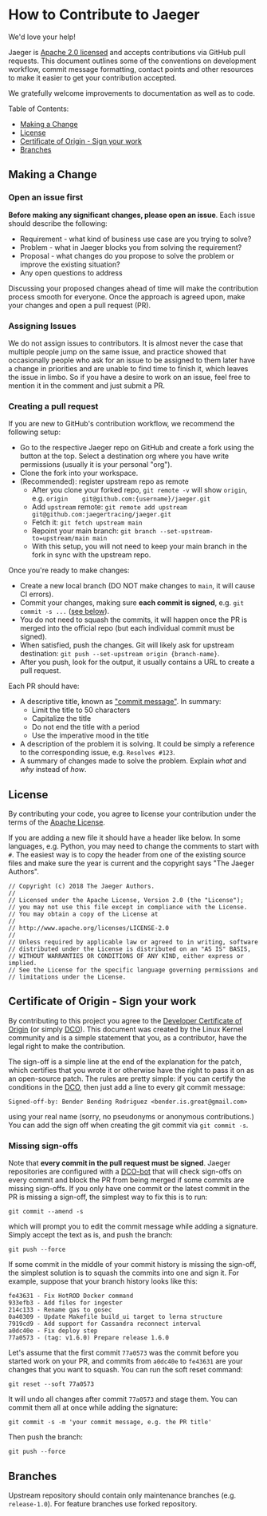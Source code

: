 # How to Contribute to Jaeger

We'd love your help!

Jaeger is [Apache 2.0 licensed](./LICENSE) and accepts contributions via GitHub
pull requests. This document outlines some of the conventions on development
workflow, commit message formatting, contact points and other resources to make
it easier to get your contribution accepted.

We gratefully welcome improvements to documentation as well as to code.

Table of Contents:

* [Making a Change](#making-a-change)
* [License](#license)
* [Certificate of Origin - Sign your work](#certificate-of-origin---sign-your-work)
* [Branches](#branches)

## Making a Change

### Open an issue first

**Before making any significant changes, please open an issue**. Each issue
should describe the following:

* Requirement - what kind of business use case are you trying to solve?
* Problem - what in Jaeger blocks you from solving the requirement?
* Proposal - what changes do you propose to solve the problem or improve the existing situation?
* Any open questions to address

Discussing your proposed changes ahead of time will make the contribution
process smooth for everyone. Once the approach is agreed upon, make your changes
and open a pull request (PR).

### Assigning Issues

We do not assign issues to contributors. It is almost never the case that multiple
people jump on the same issue, and practice showed that occasionally people who ask
for an issue to be assigned to them later have a change in priorities and are unable
to find time to finish it, which leaves the issue in limbo. 
So if you have a desire to work on an issue, feel free to mention it in the comment and just submit a PR.

### Creating a pull request

If you are new to GitHub's contribution workflow, we recommend the following setup:
  * Go to the respective Jaeger repo on GitHub and create a fork using the button at the top. Select a destination org where you have write permissions (usually it is your personal "org").
  * Clone the fork into your workspace.
  * (Recommended): register upstream repo as remote
    * After you clone your forked repo, `git remote -v` will show `origin`, e.g. `origin	git@github.com:{username}/jaeger.git`
    * Add `upstream` remote: `git remote add upstream git@github.com:jaegertracing/jaeger.git`
    * Fetch it: `git fetch upstream main`
    * Repoint your main branch: `git branch --set-upstream-to=upstream/main main`
    * With this setup, you will not need to keep your main branch in the fork in sync with the upstream repo.

Once you're ready to make changes:
  * Create a new local branch (DO NOT make changes to `main`, it will cause CI errors).
  * Commit your changes, making sure **each commit is signed**, e.g. `git commit -s ...` ([see below](#certificate-of-origin---sign-your-work)).
  * You do not need to squash the commits, it will happen once the PR is merged into the official repo (but each individual commit must be signed).
  * When satisfied, push the changes. Git will likely ask for upstream destination: `git push --set-upstream origin {branch-name}`.
  * After you push, look for the output, it usually contains a URL to create a pull request.

Each PR should have:

* A descriptive title, known as ["commit message"][good-commit-msg]. In summary:
  * Limit the title to 50 characters
  * Capitalize the title
  * Do not end the title with a period
  * Use the imperative mood in the title
* A description of the problem it is solving. It could be simply a reference to the corresponding issue, e.g. `Resolves #123`.
* A summary of changes made to solve the problem. Explain _what_ and _why_ instead of _how_.

## License

By contributing your code, you agree to license your contribution under the
terms of the [Apache License](./LICENSE).

If you are adding a new file it should have a header like below. In some
languages, e.g. Python, you may need to change the comments to start with `#`.
The easiest way is to copy the header from one of the existing source files and
make sure the year is current and the copyright says "The Jaeger Authors".

```
// Copyright (c) 2018 The Jaeger Authors.
//
// Licensed under the Apache License, Version 2.0 (the "License");
// you may not use this file except in compliance with the License.
// You may obtain a copy of the License at
//
// http://www.apache.org/licenses/LICENSE-2.0
//
// Unless required by applicable law or agreed to in writing, software
// distributed under the License is distributed on an "AS IS" BASIS,
// WITHOUT WARRANTIES OR CONDITIONS OF ANY KIND, either express or implied.
// See the License for the specific language governing permissions and
// limitations under the License.
```

## Certificate of Origin - Sign your work

By contributing to this project you agree to the
[Developer Certificate of Origin](https://developercertificate.org/) (or simply
[DCO](./DCO)). This document was created by the Linux Kernel community and is a
simple statement that you, as a contributor, have the legal right to make the
contribution.

The sign-off is a simple line at the end of the explanation for the patch, which
certifies that you wrote it or otherwise have the right to pass it on as an
open-source patch. The rules are pretty simple: if you can certify the
conditions in the [DCO](./DCO), then just add a line to every git commit
message:

    Signed-off-by: Bender Bending Rodriguez <bender.is.great@gmail.com>

using your real name (sorry, no pseudonyms or anonymous contributions.) You can
add the sign off when creating the git commit via `git commit -s`.

### Missing sign-offs

Note that **every commit in the pull request must be signed**. Jaeger
repositories are configured with a [DCO-bot][dco-bot] that will check sign-offs
on every commit and block the PR from being merged if some commits are missing
sign-offs. If you only have one commit or the latest commit in the PR is missing
a sign-off, the simplest way to fix this is to run:

```
git commit --amend -s
```

which will prompt you to edit the commit message while adding a signature.
Simply accept the text as is, and push the branch:

```
git push --force
```

If some commit in the middle of your commit history is missing the sign-off, the
simplest solution is to squash the commits into one and sign it. For example,
suppose that your branch history looks like this:

```
fe43631 - Fix HotROD Docker command
933efb3 - Add files for ingester
214c133 - Rename gas to gosec
0a40309 - Update Makefile build_ui target to lerna structure
7919cd9 - Add support for Cassandra reconnect interval
a0dc40e - Fix deploy step
77a0573 - (tag: v1.6.0) Prepare release 1.6.0
```

Let's assume that the first commit `77a0573` was the commit before you started
work on your PR, and commits from `a0dc40e` to `fe43631` are your changes that
you want to squash. You can run the soft reset command:

```
git reset --soft 77a0573
```

It will undo all changes after commit `77a0573` and stage them. You can commit
them all at once while adding the signature:

```
git commit -s -m 'your commit message, e.g. the PR title'
```

Then push the branch:

```
git push --force
```

[good-commit-msg]: https://chris.beams.io/posts/git-commit/
[dco-bot]: https://github.com/probot/dco#how-it-works

## Branches

Upstream repository should contain only maintenance branches (e.g. `release-1.0`). For feature
branches use forked repository.
